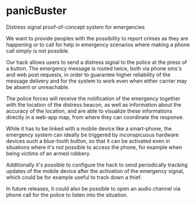 panicBuster
===========

Distress signal proof-of-concept system for emergencies

We want to provide peoples with the possibility to report crimes as they are happening or to call for help in emergency scenarios where making a phone call simply is not possible.

Our hack allows users to send a distress signal to the police at the press of a button. The emergency message is routed twice, both via phone sms's and web post requests, in order to guarantee higher reliability of the message delivery and for the system to work even when either carrier may be absent or unreachable.

The police forces will receive the notification of the emergency together with the location of the distress beacon, as well as information about the accuracy of the location, and are able to visualize these informations directly in a web-app map, from where they can coordinate the response.

While it has to be linked with a mobile device like a smart-phone, the emergency system can ideally be triggered by inconspicuous hardware devices such a blue-tooth button, so that it can be activated even in situations where it's not possible to access the phone, for example when being victims of an armed robbery.

Additionally it's possible to configure the hack to send periodically tracking updates of the mobile device after the activation of the emergency signal, which could be for example useful to track down a thief.

In future releases, it could also be possible to open an audio channel via phone call for the police to listen into the situation.